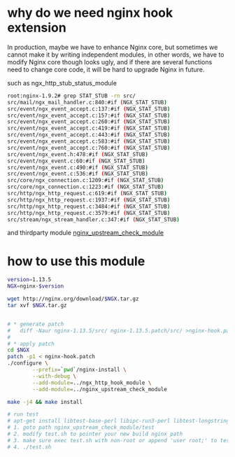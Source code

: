 # why do we need nginx hook extension

In production, maybe we have to enhance Nginx core,
but sometimes we cannot make it by writing independent modules,
in other words, we have to modify Nginx core though looks ugly,
and if there are several functions need to change core code,
it will be hard to upgrade Nginx in future.


such as ngx_http_stub_status_module
```bash
root:nginx-1.9.2# grep STAT_STUB -rn src/
src/mail/ngx_mail_handler.c:840:#if (NGX_STAT_STUB)
src/event/ngx_event_accept.c:137:#if (NGX_STAT_STUB)
src/event/ngx_event_accept.c:157:#if (NGX_STAT_STUB)
src/event/ngx_event_accept.c:260:#if (NGX_STAT_STUB)
src/event/ngx_event_accept.c:419:#if (NGX_STAT_STUB)
src/event/ngx_event_accept.c:443:#if (NGX_STAT_STUB)
src/event/ngx_event_accept.c:583:#if (NGX_STAT_STUB)
src/event/ngx_event_accept.c:760:#if (NGX_STAT_STUB)
src/event/ngx_event.h:478:#if (NGX_STAT_STUB)
src/event/ngx_event.c:60:#if (NGX_STAT_STUB)
src/event/ngx_event.c:490:#if (NGX_STAT_STUB)
src/event/ngx_event.c:536:#if (NGX_STAT_STUB)
src/core/ngx_connection.c:1209:#if (NGX_STAT_STUB)
src/core/ngx_connection.c:1223:#if (NGX_STAT_STUB)
src/http/ngx_http_request.c:619:#if (NGX_STAT_STUB)
src/http/ngx_http_request.c:1937:#if (NGX_STAT_STUB)
src/http/ngx_http_request.c:3484:#if (NGX_STAT_STUB)
src/http/ngx_http_request.c:3579:#if (NGX_STAT_STUB)
src/stream/ngx_stream_handler.c:347:#if (NGX_STAT_STUB)
```

and thirdparty module [nginx_upstream_check_module](https://github.com/yaoweibin/nginx_upstream_check_module)

# how to use this module
```bash
version=1.13.5
NGX=nginx-$version

wget http://nginx.org/download/$NGX.tar.gz
tar xvf $NGX.tar.gz


# * generate patch
#   diff -Naur nginx-1.13.5/src/ nginx-1.13.5.patch/src/ >nginx-hook.patch
#
# * apply patch
cd $NGX
patch -p1 < nginx-hook.patch
./configure \
        --prefix=`pwd`/nginx-install \
        --with-debug \
        --add-module=../ngx_http_hook_module \
        --add-module=../nginx_upstream_check_module

make -j4 && make install

# run test
# apt-get install libtest-base-perl libipc-run3-perl libtest-longstring-perl
# 1. goto path nginx_upstream_check_module/test
# 2. modify test.sh to pointer your new build nginx path
# 3. make sure exec test.sh with non-root or append 'user root;' to test/lib/Test/Nginx/Util.pm line 374
# 4. ./test.sh
```
